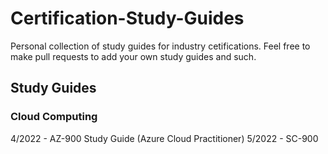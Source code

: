 # Certification-Study-Guides

Personal collection of study guides for industry cetifications. Feel free to make pull requests to add your own study guides and such.

## Study Guides

### Cloud Computing

4/2022 - AZ-900 Study Guide (Azure Cloud Practitioner) 
5/2022 - SC-900
